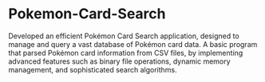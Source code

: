 # Pokemon-Card-Search
Developed an efficient Pokémon Card Search application, designed to manage and query a vast database of Pokémon card data. A basic program that parsed Pokémon card information from CSV files, by implementing advanced features such as binary file operations, dynamic memory management, and sophisticated search algorithms.
